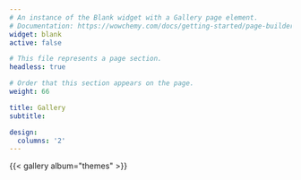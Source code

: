 ```yaml
---
# An instance of the Blank widget with a Gallery page element.
# Documentation: https://wowchemy.com/docs/getting-started/page-builder/
widget: blank
active: false 

# This file represents a page section.
headless: true

# Order that this section appears on the page.
weight: 66

title: Gallery
subtitle:

design:
  columns: '2'
---
```


{{< gallery album="themes" >}}
